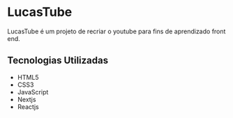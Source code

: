 # LucasTube

LucasTube é um projeto de recriar o youtube para fins de aprendizado front end.

## Tecnologias Utilizadas

- HTML5
- CSS3
- JavaScript
- Nextjs
- Reactjs

